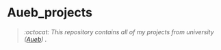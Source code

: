 # Aueb_projects
> ###### :octocat: This repository contains all of my projects from university ([Aueb](https://www.aueb.gr/)) .


